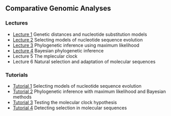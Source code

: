 ## Comparative Genomic Analyses

### Lectures
* [Lecture 1](/assets/lectures/Lecture_1.pdf) Genetic distances and nucleotide substitution models
* [Lecture 2](/assets/lectures/Lecture_2.pdf) Selecting models of nucleotide sequence evolution
* [Lecture 3](/assets/lectures/Lecture_3.pdf)  Phylogenetic inference using maximum likelihood
* [Lecture 4](/assets/lectures/Lecture_4.pdf) Bayesian phylogenetic inference
* Lecture 5 The mplecular clock 
* Lecture 6 Natural selection and adaptation of molecular sequences

### Tutorials
* [Tutorial 1](tutorial_1.md) Selecting models of nucleotide sequence evolution <br/>
* [Tutorial 2](tutorial_2.md) Phylogenetic inference with maximum likelihood and Bayesian methods <br/>
* [Tutorial 3](tutorial_3.md) Testing the molecular clock hypothesis <br/>
* [Tutorial 4](tutorial_4.md) Detecting selection in molecular sequences
